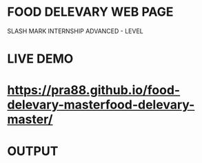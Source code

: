 # FOOD DELEVARY WEB PAGE
SLASH MARK INTERNSHIP ADVANCED - LEVEL
# LIVE DEMO
# https://pra88.github.io/food-delevary-masterfood-delevary-master/
# OUTPUT

